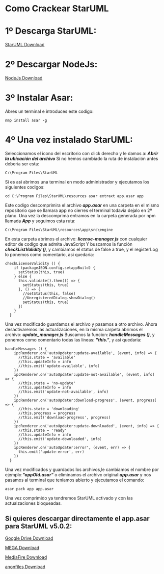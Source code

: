 # Como Crackear StarUML
# 1º Descarga StarUML:
[StarUML Download](https://staruml.io/download)

# 2º Descargar NodeJs:
[NodeJs Download](https://nodejs.org/en/download/)

# 3º Instalar Asar:
Abres un terminal e introduces este codigo:

``
nmp install asar -g
``

# 4º Una vez instalado StarUML:
Seleccionamos el icono del escritorio con click derecho y le damos a: **_Abrir la ubicación del archivo_**
Si no hemos cambiado la ruta de instalación antes deberia ser esta: 

``
C:\Program Files\StarUML
``

Si es asi abrimos una terminal en modo administrador y ejecutamos los siguientes codigos:

``
cd C:\Program Files\StarUML\resources asar extraxt app.asar app
``

Este codigo descomprimira el archivo **_app.asar_** en una carpeta en el mismo repositorio que se llamara app no cierres el terminal todavia dejalo en 2º plano.
Una vez la descomprima entramos en la carpeta generada por npm llamada **_App_** y seguimos esta ruta:

``
C:\Program Files\StarUML\resources\app\src\engine
``

En esta carpeta abrimos el archivo: **_license-manager.js_** con cualquier editor de codigo que admita JavaScript
Y buscamos la función **_checkListValidity ()_**, y cambiamos el status de false a true, y el registerLog lo ponemos como comentario, asi quedaria:

```
checkLicenseValidity () {
    if (packageJSON.config.setappBuild) {
      setStatus(this, true)
    } else {
      this.validate().then(() => {
        setStatus(this, true)
      }, () => {
        //setStatus(this, false)
        //UnregisteredDialog.showDialog()
        setStatus(this, true)
      })
    }
  }
```

Una vez modificado guardamos el archivo y pasamos a otro archivo.
Ahora desactivaremos las actualizaciones, en la misma carpeta abrimos el archivo: **_update_manager.js_**
Buscamos la funcion: **_handleMessages ()_**, y ponemos como comentario todas las lineas: **_"this."_**, y asi quedaria:

```
handleMessages () {
    ipcRenderer.on('autoUpdater:update-available', (event, info) => {
      //this.state = 'available'
      //this.updateInfo = info
      //this.emit('update-available', info)
    })
    ipcRenderer.on('autoUpdater:update-not-available', (event, info) => {
      //this.state = 'no-update'
      //this.updateInfo = info
      //this.emit('update-not-available', info)
    })
    ipcRenderer.on('autoUpdater:download-progress', (event, progress) => {
      //this.state = 'downloading'
      //this.progress = progress
      //this.emit('download-progress', progress)
    })
    ipcRenderer.on('autoUpdater:update-downloaded', (event, info) => {
      //this.state = 'ready'
      //this.updateInfo = info
      //this.emit('update-downloaded', info)
    })
    ipcRenderer.on('autoUpdater:error', (event, err) => {
      this.emit('update-error', err)
    })
  }
```

Una vez modificados y guardados los archivos,le cambiamos el nombre por ejemplo:**_"appOld.asar"_** o eliminamos el archivo original:**_app.asar_** y nos pasamos al terminal que teniamos abierto y ejecutamos el comando:

``
asar pack app app.asar
``

Una vez comprimido ya tendremos StarUML activado y con las actualzaciones bloqueadas.

## Si quieres descargar directamente el app.asar para StarUML v5.0.2:
[Google Drive Download](https://drive.google.com/file/d/1Z_6YEJxiSgt0pakb40Gi25FgHPnrJBOg/view?usp=sharing)

[MEGA Download](https://mega.nz/file/FT1Q3aiI#BeKiBDEsiN0R2wBNeHSFCOs8LLKiYMEAHnJZhGP2diI)

[MediaFire Download](https://www.mediafire.com/file/xm0oq9zve64l4sj/app.asar/file)

[anonfiles Download](https://anonfiles.com/79A977E9y4/app_asar)

